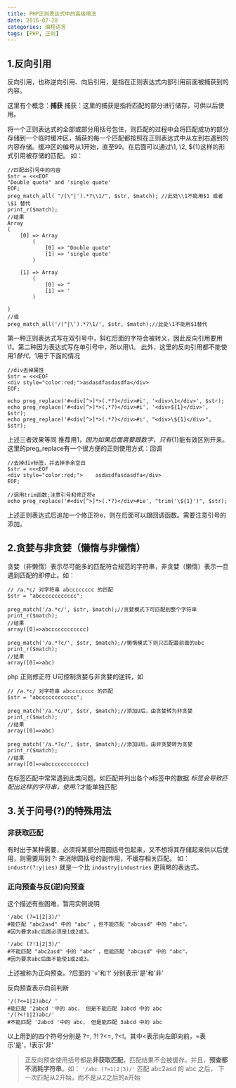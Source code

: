 ```yaml
---
title: PHP正则表达式中的高级用法
date: 2016-07-28
categories: 编程语言
tags: [PHP, 正则]
---
```


## 1.反向引用
反向引用，也称逆向引用、向后引用，是指在正则表达式内部引用前面被捕获到的内容。

这里有个概念：**捕获** 
捕获：这里的捕获是指将匹配的部分进行储存，可供以后使用。

将一个正则表达式的全部或部分用括号包住，则匹配的过程中会将匹配成功的部分存储到一个临时缓冲区，捕获的每一个匹配都按照在正则表达式中从左到右遇到的内容存储。缓冲区的编号从1开始，直至99。在后面可以通过\1, \2, ${1}这样的形式引用被存储的匹配。 如：
```
//匹配出引号中的内容
$str = <<<EOF
"Double quote" and 'single quote'
EOF;
preg_match_all( "/(\"|').*?\\1/", $str, $match); //此处\\1不能用$1 或者\$1 替代
print_r($match);
//结果
Array
(
    [0] => Array
        (
            [0] => "Double quote"
            [1] => 'single quote'
        )

    [1] => Array
        (
            [0] => "
            [1] => '
        )

)
//或
preg_match_all('/("|\').*?\1/', $str, $match);//此处\1不能用$1替代
```

第一种正则表达式写在双引号中，斜杠后面的字符会被转义，因此反向引用要用\\1。第二种因为表达式写在单引号中，所以用\1。 此外，这里的反向引用都不能使用$1替代，$1用于下面的情况

```
//div去掉属性
$str = <<<EOF
<div style="color:red;">asdasdfasdasdfa</div>
EOF;

echo preg_replace('#<div[^>]*>(.*?)</div>#i', '<div>\1</div>', $str);
echo preg_replace('#<div[^>]*>(.*?)</div>#i', '<div>${1}</div>', $str);
echo preg_replace('#<div[^>]*>(.*?)</div>#i', "<div>\${1}</div>", $str);
```

上述三者效果等同 推荐用${1}，因为如果后面需要跟数字，只有${1}能有效区别开来。 这里的preg_replace有一个很方便的正则使用方式：回调
```
//去掉div标签，并去掉多余空白
$str = <<<EOF
<div style="color:red;">    asdasdfasdasdfa</div>
EOF;

//调用trim函数;注意引号和修正符e
echo preg_replace('#<div[^>]*>(.*?)</div>#ie', "trim('\${1}')", $str);
```
上述正则表达式后追加一个修正符e，则在后面可以跟回调函数。需要注意引号的添加。

## 2.贪婪与非贪婪（懒惰与非懒惰）
贪婪（非懒惰）表示尽可能多的匹配符合规范的字符串，非贪婪（懒惰）表示一旦遇到匹配的即停止。如：
```
// /a.*c/ 对字符串 abcccccccc 的匹配
$str = "abcccccccccccc";

preg_match('/a.*c/', $str, $match);//贪婪模式下可匹配到整个字符串
print_r($match);
//结果
array([0]=>abcccccccccccc)

preg_match('/a.*?c/', $str, $match);//懒惰模式下则只匹配最前面的abc
print_r($match);
//结果
array([0]=>abc)
```

php 正则修正符 U可控制贪婪与非贪婪的逆转，如

```
// /a.*c/ 对字符串 abcccccccc 的匹配
$str = "abcccccccccccc";

preg_match('/a.*c/U', $str, $match);//添加U后，由贪婪转为非贪婪
print_r($match);
//结果
array([0]=>abc)

preg_match('/a.*?c/', $str, $match);//添加U后，由非贪婪转为贪婪
print_r($match);
//结果
array([0]=>abcccccccccccc)
```

在标签匹配中常常遇到此类问题。如匹配并列出各个a标签中的数据<a>.*</a>标签会导致匹配出<a><a/><a><a/><a><a/>这样的字符串，使用<a>.*?</a>才能单独匹配

## 3.关于问号(?)的特殊用法
### 非获取匹配
有时出于某种需要，必须将某部分用圆括号包起来，又不想将其存储起来供以后使用，则需要用到 ?: 来消除圆括号的副作用，不缓存相关匹配。 如： `industr(?:y|ies)` 就是一个比 `industry|industries` 更简略的表达式。

### 正向预查与反(逆)向预查
这个描述有些困难，暂用实例说明
```
'/abc (?=1|2|3)/'
#能匹配 "abc2asd" 中的 "abc" ，但不能匹配 "abcasd" 中的 "abc"。
#因为要求abc后面必须是1或2或3。

'/abc (?!1|2|3)/'
#不能匹配 "abc2asd" 中的 "abc" ，但能匹配 "abcasd" 中的 "abc"。
#因为要求abc后面不能使1或2或3。
```
上述被称为正向预查。?后面的 '='和'!' 分别表示'是'和'非'

反向预查表示向前判断
```
'/(?<=1|2)abc/ '
#能匹配 '2abcd '中的 abc， 但是不能匹配 3abcd 中的 abc
'/(?<!1|2)abc/'
#不能匹配 '2abcd '中的 abc， 但是能匹配 3abcd 中的 abc
```
以上用到的四个符号分别是 ?=, ?! ?<=, ?<!。其中<表示向左即向前，=表示'是'，!表示'非'

> 正反向预查使用括号都是**非获取匹配**，匹配结果不会被缓存。并且，**预查都不消耗字符串**。如： `'/abc (?=1|2|3)/'` 匹配 abc2asd 的 abc 之后， 下一次匹配从2开始，而不是从2之后的a开始
